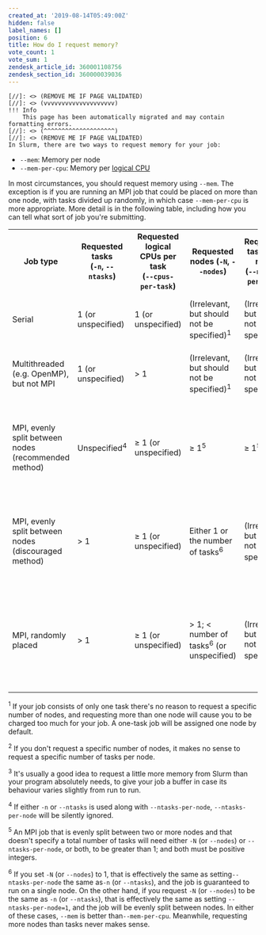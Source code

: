 ```yaml
---
created_at: '2019-08-14T05:49:00Z'
hidden: false
label_names: []
position: 6
title: How do I request memory?
vote_count: 1
vote_sum: 1
zendesk_article_id: 360001108756
zendesk_section_id: 360000039036
---
```



    [//]: <> (REMOVE ME IF PAGE VALIDATED)
    [//]: <> (vvvvvvvvvvvvvvvvvvvv)
    !!! Info
        This page has been automatically migrated and may contain formatting errors.
    [//]: <> (^^^^^^^^^^^^^^^^^^^^)
    [//]: <> (REMOVE ME IF PAGE VALIDATED)
    In Slurm, there are two ways to request memory for your job:

-   `--mem`: Memory per node
-   `--mem-per-cpu`: Memory per [logical
    CPU](https://support.nesi.org.nz/hc/en-gb/articles/360000568236)

In most circumstances, you should request memory using `--mem`. The
exception is if you are running an MPI job that could be placed on more
than one node, with tasks divided up randomly, in which case
`--mem-per-cpu` is more appropriate. More detail is in the following
table, including how you can tell what sort of job you're submitting.

<table style="width:100%;">
<colgroup>
<col style="width: 14%" />
<col style="width: 14%" />
<col style="width: 14%" />
<col style="width: 14%" />
<col style="width: 14%" />
<col style="width: 14%" />
<col style="width: 14%" />
</colgroup>
<tbody>
<tr class="header">
<th>Job type</th>
<th>Requested tasks<br />
(<code>-n</code>, <code>--ntasks</code>)</th>
<th>Requested logical CPUs per task<br />
(<code>--cpus-per-task</code>)</th>
<th>Requested nodes (<code>-N</code>, <code>--nodes</code>)</th>
<th>Requested tasks per node<br />
(<code>--ntasks-per-node</code>)</th>
<th>Preferred memory format</th>
<th>Ideal value</th>
</tr>
&#10;<tr class="odd">
<td>Serial</td>
<td>1 (or unspecified)</td>
<td>1 (or unspecified)</td>
<td>(Irrelevant, but should not be specified)<sup>1</sup></td>
<td>(Irrelevant, but should not be specified)<sup>2</sup></td>
<td><code>--mem=</code></td>
<td>Peak memory<sup>3</sup> needed by the program</td>
</tr>
<tr class="even">
<td>Multithreaded (e.g. OpenMP), but not MPI</td>
<td>1 (or unspecified)</td>
<td>&gt; 1</td>
<td>(Irrelevant, but should not be specified)<sup>1</sup></td>
<td>(Irrelevant, but should not be specified)<sup>2</sup></td>
<td><code>--mem=</code></td>
<td>Peak memory<sup>3</sup> needed by the program</td>
</tr>
<tr class="odd">
<td>MPI, evenly split between nodes (recommended method)</td>
<td>Unspecified<sup>4</sup></td>
<td>≥ 1 (or unspecified)</td>
<td>≥ 1<sup>5</sup></td>
<td>≥ 1<sup>5</sup></td>
<td><code>--mem=</code></td>
<td>(Peak memory<sup>3</sup> needed per MPI task) × (number of tasks per
node)</td>
</tr>
<tr class="even">
<td>MPI, evenly split between nodes (discouraged method)</td>
<td>&gt; 1</td>
<td>≥ 1 (or unspecified)</td>
<td>Either 1 or the number of tasks<sup>6</sup></td>
<td>(Irrelevant, but should not be specified)<sup>4</sup></td>
<td><code>--mem=</code></td>
<td>(Peak memory<sup>3</sup> needed per MPI task) × (number of tasks per
node) </td>
</tr>
<tr class="odd">
<td>MPI, randomly placed</td>
<td>&gt; 1</td>
<td>≥ 1 (or unspecified)</td>
<td>&gt; 1; &lt; number of tasks<sup>6</sup> (or unspecified)</td>
<td>(Irrelevant, but should not be specified)<sup>4</sup></td>
<td><code>--mem-per-cpu=</code></td>
<td>(Peak memory<sup>3</sup> needed per MPI task) ÷ (number of logical
CPUs per MPI task)</td>
</tr>
</tbody>
</table>

<sup>1</sup> If your job consists of only one task there's no reason to
request a specific number of nodes, and requesting more than one node
will cause you to be charged too much for your job. A one-task job will
be assigned one node by default.

<sup>2</sup> If you don't request a specific number of nodes, it makes
no sense to request a specific number of tasks per node.

<sup>3</sup> It's usually a good idea to request a little more memory
from Slurm than your program absolutely needs, to give your job a buffer
in case its behaviour varies slightly from run to run.

<sup>4</sup> If either `-n` or `--ntasks` is used along with
`--ntasks-per-node`, `--ntasks-per-node` will be silently ignored.

<sup>5</sup> An MPI job that is evenly split between two or more nodes
and that doesn't specify a total number of tasks will need either `-N`
(or `--nodes`) or `--ntasks-per-node`, or both, to be greater than 1;
and both must be positive integers.

<sup>6</sup> If you set `-N` (or `--nodes`) to 1, that is effectively
the same as setting`--ntasks-per-node` the same as`-n` (or `--ntasks`),
and the job is guaranteed to run on a single node. On the other hand, if
you request `-N` (or `--nodes`) to be the same as `-n` (or `--ntasks`),
that is effectively the same as setting `--ntasks-per-node=1`, and the
job will be evenly split between nodes. In either of these cases,
`--mem` is better than`--mem-per-cpu`. Meanwhile, requesting more nodes
than tasks never makes sense.
